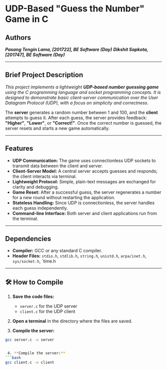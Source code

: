 # UDP-Based "Guess the Number" Game in C

## Authors

**_Pasang Tengin Lama, [201722], BE Software (Day)_**
**_Dikshit Sapkota, [201747], BE Software (Day)_**


---

##  Brief Project Description

_This project implements a lightweight **UDP-based number guessing game** using the C programming language and socket programming concepts. It is designed to demonstrate basic client-server communication over the User Datagram Protocol (UDP), with a focus on simplicity and correctness._

The **server** generates a random number between 1 and 100, and the **client** attempts to guess it. After each guess, the server provides feedback: **"Higher"**, **"Lower"**, or **"Correct!"**. Once the correct number is guessed, the server resets and starts a new game automatically.

---

##  Features

- **UDP Communication:** The game uses connectionless UDP sockets to transmit data between the client and server.
- **Client-Server Model:** A central server accepts guesses and responds; the client interacts via terminal.
- **Lightweight Protocol:** Simple, plain-text messages are exchanged for clarity and debugging.
- **Game Reset:** After a successful guess, the server regenerates a number for a new round without restarting the application.
- **Stateless Handling:** Since UDP is connectionless, the server handles each guess independently.
- **Command-line Interface:** Both server and client applications run from the terminal.

---

##  Dependencies

- **Compiler:** GCC or any standard C compiler.
- **Header Files:** `stdio.h`, `stdlib.h`, `string.h`, `unistd.h`, `arpa/inet.h`, `sys/socket.h`, `time.h



---

## 🛠️ How to Compile

1. **Save the code files:**
   - `server.c` for the UDP server
   - `client.c` for the UDP client

2. **Open a terminal** in the directory where the files are saved.

3. **Compile the server:**

```bash
gcc server.c -o server


 4. **Compile the server:**
```bash
gcc client.c -o client
